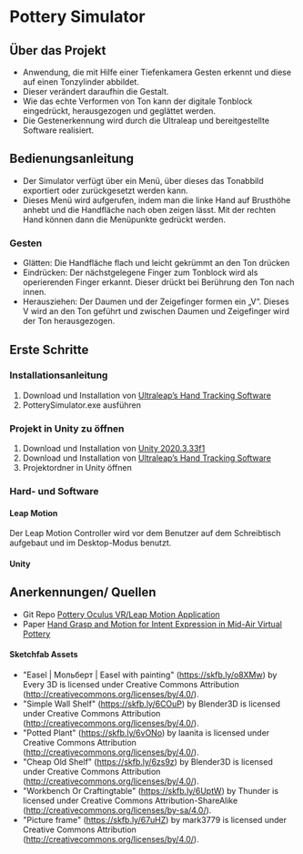 # Pottery Simulator

## Über das Projekt
- Anwendung, die mit Hilfe einer Tiefenkamera Gesten erkennt und diese auf einen Tonzylinder abbildet.
- Dieser verändert daraufhin die Gestalt.
- Wie das echte Verformen von Ton kann der digitale Tonblock eingedrückt, herausgezogen und geglättet werden.
- Die Gestenerkennung wird durch die Ultraleap und bereitgestellte Software realisiert.

## Bedienungsanleitung
- Der Simulator verfügt über ein Menü, über dieses das Tonabbild exportiert oder zurückgesetzt werden kann. 
- Dieses Menü wird aufgerufen, indem man die linke Hand auf Brusthöhe anhebt und die Handfläche nach oben zeigen lässt. Mit der rechten Hand können dann die Menüpunkte gedrückt werden.
### Gesten
- Glätten: Die Handfläche flach und leicht gekrümmt an den Ton drücken
- Eindrücken: Der nächstgelegene Finger zum Tonblock wird als operierenden Finger erkannt. Dieser drückt bei Berührung den Ton nach innen.
- Herausziehen: Der Daumen und der Zeigefinger formen ein „V“. Dieses V wird an den Ton geführt und zwischen Daumen und Zeigefinger wird der Ton herausgezogen.


## Erste Schritte
### Installationsanleitung
1. Download und Installation von [Ultraleap’s Hand Tracking Software](https://developer.leapmotion.com/tracking-software-download)
2. PotterySimulator.exe ausführen

### Projekt in Unity zu öffnen
1. Download und Installation von [Unity 2020.3.33f1](https://unity3d.com/get-unity/download/archive)
2. Download und Installation von [Ultraleap’s Hand Tracking Software](https://developer.leapmotion.com/tracking-software-download)
3. Projektordner in Unity öffnen

### Hard- und Software
#### **Leap Motion**
Der Leap Motion Controller wird vor dem Benutzer auf dem Schreibtisch aufgebaut und im Desktop-Modus benutzt.
#### **Unity**

## Anerkennungen/ Quellen
- Git Repo [Pottery Oculus VR/Leap Motion Application](https://github.com/Virality/Pottery)
- Paper [Hand Grasp and Motion for Intent Expression in Mid-Air Virtual Pottery](https://dl.acm.org/doi/10.5555/2788890.2788900)
#### Sketchfab Assets
- "Easel | Мольберт | Easel with painting" (https://skfb.ly/o8XMw) by Every 3D is licensed under Creative Commons Attribution (http://creativecommons.org/licenses/by/4.0/).
- "Simple Wall Shelf" (https://skfb.ly/6COuP) by Blender3D is licensed under Creative Commons Attribution (http://creativecommons.org/licenses/by/4.0/).
- "Potted Plant" (https://skfb.ly/6vONo) by laanita is licensed under Creative Commons Attribution (http://creativecommons.org/licenses/by/4.0/).
- "Cheap Old Shelf" (https://skfb.ly/6zs9z) by Blender3D is licensed under Creative Commons Attribution (http://creativecommons.org/licenses/by/4.0/).
- "Workbench Or Craftingtable" (https://skfb.ly/6UptW) by Thunder is licensed under Creative Commons Attribution-ShareAlike (http://creativecommons.org/licenses/by-sa/4.0/).
- "Picture frame" (https://skfb.ly/67uHZ) by mark3779 is licensed under Creative Commons Attribution (http://creativecommons.org/licenses/by/4.0/).
